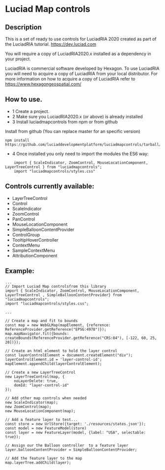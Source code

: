 # Luciad Map controls
 
## Description 
This is a set of ready to use controls for LuciadRIA 2020 created as part of the LuciadRIA tutorial. 
https://dev.luciad.com

You will require a copy of LuciadRIA2020.x installed as a dependency in your project. 

LuciadRIA is commercial software developed by Hexagon. To use LuciadRIA you will need to acquire a copy of LuciadRIA from your local distributor. For more information on how to acquire a copy of LuciadRIA refer to https://www.hexagongeospatial.com/

## How to use.  
* 1 Create a project. 
* 2 Make sure you LuciadRIA2020.x (or above) is already installed 
* 3 Install luciadmapcontrols from npm or from github

Install from github (You can replace master for an specific version)
```
npm install https://github.com/luciaddevelopmentplatform/luciadmapcontrols/tarball/master
```

* 4 Once installed you only need to import the modules the ES6 way:
```
    import { ScaleIndicator, ZoomControl, MouseLocationComponent, LayerTreeControl } from "luciadmapcontrols";
    import "luciadmapcontrols/styles.css"
```

## Controls currently available:
 * LayerTreeControl
 * Control
 * ScaleIndicator
 * ZoomControl
 * PanControl
 * MouseLocationComponent
 * SimpleBalloonContentProvider
 * ControlGroup
 * TooltipHoverController
 * ContextMenu
 * SampleContextMenu
 * AttributionComponent


## Example:
```
...
// Import Luciad Map controlsfrom this library
import { ScaleIndicator, ZoomControl, MouseLocationComponent, LayerTreeControl , SimpleBalloonContentProvider} from "luciadmapcontrols";
import "luciadmapcontrols/styles.css";

...

// Create a map and fit to bounds
const map = new WebGLMap(mapElement, {reference: ReferenceProvider.getReference("EPSG:4978")});
map.mapNavigator.fit({bounds: createBounds(ReferenceProvider.getReference("CRS:84"), [-122, 60, 25, 20])});

// Create an html element to hold the layer control
const layerControlElement = document.createElement("div");
layerControlElement.id = 'layer-control-id';
mapElement.appendChild(layerControlElement);

// Create a new LayerTreeControl
new LayerTreeControl(map, {
    noLayerDelete: true,
    domId: "layer-control-id"
});

// Add other map controls when needed
new ScaleIndicator(map);
new ZoomControl(map);
new MouseLocationComponent(map);

// Add a feature layer to test...
const store = new UrlStore({target: './resources/states.json'});
const model = new FeatureModel(store)
const layer = new FeatureLayer(model, {label: "USA", selectable: true});

// Assign our the Balloon controller  to a feature layer
layer.balloonContentProvider = SimpleBalloonContentProvider;

// Add the feature layer to the map
map.layerTree.addChild(layer);

```
